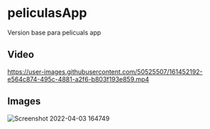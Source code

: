 # peliculasApp
Version base para pelicuals app


## Video

https://user-images.githubusercontent.com/50525507/161452192-e564c874-495c-4881-a2f6-b803f193e859.mp4

## Images
![Screenshot 2022-04-03 164749](https://user-images.githubusercontent.com/50525507/161452201-107a10d2-b32d-4e8e-9ea3-5295973456eb.png)
